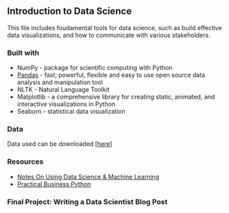 ## Introduction to Data Science

This file includes foudamental tools for data science, such as build effective data visualizations, and how to communicate with various stakeholders.

### Built with

- NumPy - package for scientific computing with Python
- [Pandas](https://pandas.pydata.org/pandas-docs/stable/index.html) - fast, powerful, flexible and easy to use open source data analysis and manipulation tool
- NLTK - Natural Language Toolkit
- Matplotlib - a comprehensive library for creating static, animated, and interactive visualizations in Python
- Seaborn - statistical data visualization

### Data 
Data used can be downloaded [[here](https://drive.google.com/drive/folders/1r6m-_mJodLqhQL1LbLrfsdGd6YCjJCGS?usp=sharing)]

### Resources
- [Notes On Using Data Science & Machine Learning](https://chrisalbon.com/)
- [Practical Business Python](https://pbpython.com/categorical-encoding.html)

### Final Project: Writing a Data Scientist Blog Post
